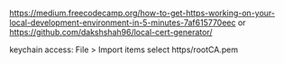 https://medium.freecodecamp.org/how-to-get-https-working-on-your-local-development-environment-in-5-minutes-7af615770eec
or
https://github.com/dakshshah96/local-cert-generator/


keychain access:
File > Import items
select https/rootCA.pem
